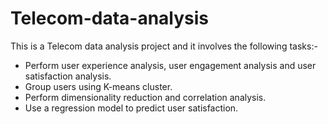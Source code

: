 # Telecom-data-analysis
This is a Telecom data analysis project and it involves the following tasks:-
-	Perform user experience analysis, user engagement analysis and user satisfaction analysis.
-	Group users using K-means cluster.
-	Perform dimensionality reduction and correlation analysis.
-	Use a regression model to predict user satisfaction.
